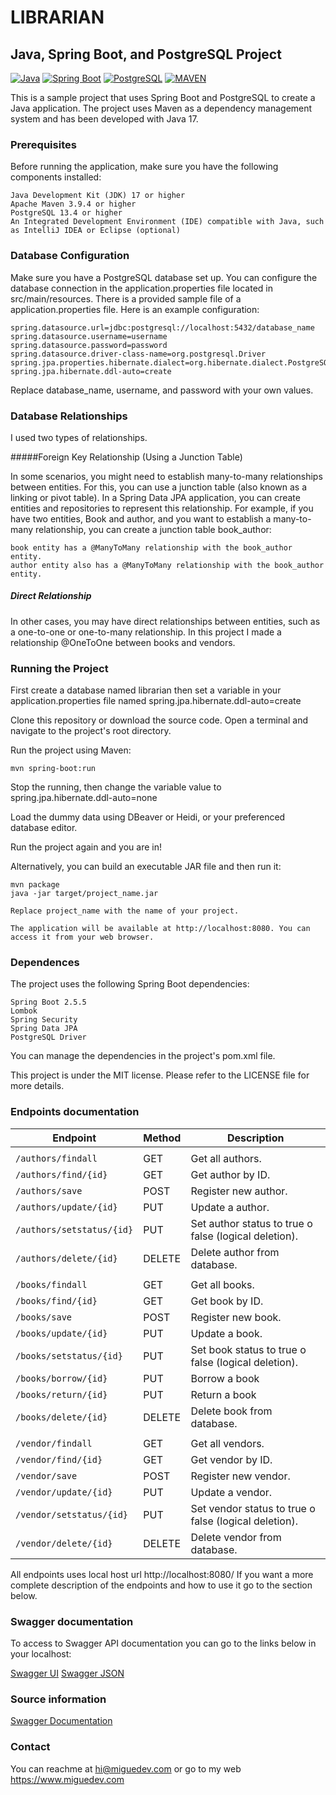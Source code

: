 # LIBRARIAN
## Java, Spring Boot, and PostgreSQL Project

[![Java](https://img.shields.io/badge/Java-17-blue.svg)](https://www.oracle.com/java/) [![Spring Boot](https://img.shields.io/badge/Spring%20Boot-3.1.4-brightgreen.svg)](https://spring.io/projects/spring-boot) [![PostgreSQL](https://img.shields.io/badge/PostgreSQL-13.4-blue.svg)](https://www.postgresql.org/) [![MAVEN](https://img.shields.io/badge/Maven-3.9.4-brightgreen.svg)](https://gradle.org/)

This is a sample project that uses Spring Boot and PostgreSQL to create a Java application. The project uses Maven as a dependency management system and has been developed with Java 17.

### Prerequisites

Before running the application, make sure you have the following components installed:

    Java Development Kit (JDK) 17 or higher
    Apache Maven 3.9.4 or higher
    PostgreSQL 13.4 or higher
    An Integrated Development Environment (IDE) compatible with Java, such as IntelliJ IDEA or Eclipse (optional)

### Database Configuration

Make sure you have a PostgreSQL database set up. You can configure the database connection in the application.properties file located in src/main/resources. There is a provided sample file of a application.properties file. Here is an example configuration:

    spring.datasource.url=jdbc:postgresql://localhost:5432/database_name
    spring.datasource.username=username
    spring.datasource.password=password
    spring.datasource.driver-class-name=org.postgresql.Driver
    spring.jpa.properties.hibernate.dialect=org.hibernate.dialect.PostgreSQLDialect
    spring.jpa.hibernate.ddl-auto=create

Replace database_name, username, and password with your own values.

### Database Relationships

I used two types of relationships.

#####Foreign Key Relationship (Using a Junction Table)

In some scenarios, you might need to establish many-to-many relationships between entities. For this, you can use a junction table (also known as a linking or pivot table). In a Spring Data JPA application, you can create entities and repositories to represent this relationship. For example, if you have two entities, Book and author, and you want to establish a many-to-many relationship, you can create a junction table book_author:

    book entity has a @ManyToMany relationship with the book_author entity.
    author entity also has a @ManyToMany relationship with the book_author entity.

##### Direct Relationship

In other cases, you may have direct relationships between entities, such as a one-to-one or one-to-many relationship. In this project I made a relationship @OneToOne between books and vendors.

### Running the Project

First create a database named librarian then set a variable in your application.properties file named spring.jpa.hibernate.ddl-auto=create

Clone this repository or download the source code.
Open a terminal and navigate to the project's root directory.


Run the project using Maven:

    mvn spring-boot:run

Stop the running, then change the variable value to spring.jpa.hibernate.ddl-auto=none

Load the dummy data using DBeaver or Heidi, or your preferenced database editor.

Run the project again and you are in!

Alternatively, you can build an executable JAR file and then run it:

    mvn package
    java -jar target/project_name.jar

    Replace project_name with the name of your project.

    The application will be available at http://localhost:8080. You can access it from your web browser.

### Dependences

The project uses the following Spring Boot dependencies:

    Spring Boot 2.5.5
    Lombok
    Spring Security
    Spring Data JPA
    PostgreSQL Driver

You can manage the dependencies in the project's pom.xml file.

This project is under the MIT license. Please refer to the LICENSE file for more details.

### Endpoints documentation

| Endpoint                      | Method      | Description                                                    |
|-------------------------------|-------------|----------------------------------------------------------------|
|                               |             |                                                                |
| `/authors/findall`            | GET         | Get all authors.                                               |
| `/authors/find/{id}`          | GET         | Get author by ID.                                              |
| `/authors/save`               | POST        | Register new author.                                           |
| `/authors/update/{id}`        | PUT         | Update a author.                                               |
| `/authors/setstatus/{id}`     | PUT         | Set author status to true o false (logical deletion).          |
| `/authors/delete/{id}`        | DELETE      | Delete author from database.                                   |
|                               |             |                                                                |
| `/books/findall`              | GET         | Get all books.                                                 |
| `/books/find/{id}`            | GET         | Get book by ID.                                                |
| `/books/save`                 | POST        | Register new book.                                             |
| `/books/update/{id}`          | PUT         | Update a book.                                                 |
| `/books/setstatus/{id}`       | PUT         | Set book status to true o false (logical deletion).            |
| `/books/borrow/{id}`          | PUT         | Borrow a book                                                  |
| `/books/return/{id}`          | PUT         | Return a book                                                  |
| `/books/delete/{id}`          | DELETE      | Delete book from database.                                     |
|                               |             |                                                                |
| `/vendor/findall`             | GET         | Get all vendors.                                               |
| `/vendor/find/{id}`           | GET         | Get vendor by ID.                                              |
| `/vendor/save`                | POST        | Register new vendor.                                           |
| `/vendor/update/{id}`         | PUT         | Update a vendor.                                               |
| `/vendor/setstatus/{id}`      | PUT         | Set vendor status to true o false (logical deletion).          |
| `/vendor/delete/{id}`         | DELETE      | Delete vendor from database.                                   |


All endpoints uses local host url http://localhost:8080/
If you want a more complete description of the endpoints and how to use it go to the section below.

### Swagger documentation

To access to Swagger API documentation you can go to the links below in your localhost:

[Swagger UI](http://localhost:8080/swagger-ui/index.html)
[Swagger JSON](http://localhost:8080/v3/api-docs)

### Source information

[Swagger Documentation](https://www.baeldung.com/spring-rest-openapi-documentation)


### Contact

You can reachme at hi@miguedev.com or go to my web https://www.miguedev.com